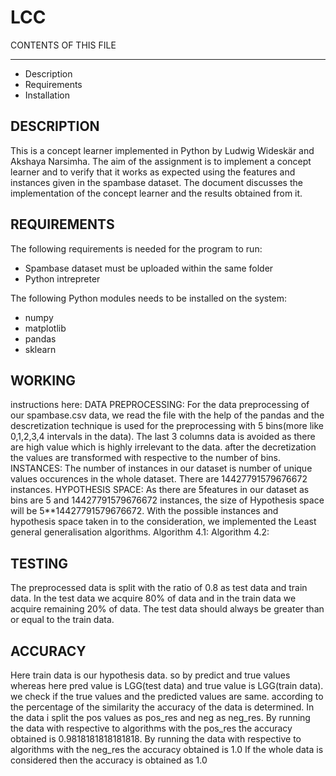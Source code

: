 # LCC
CONTENTS OF THIS FILE

---------------------

* Description
* Requirements
* Installation


DESCRIPTION
-----------
This is a concept learner implemented in Python by Ludwig Wideskär and Akshaya Narsimha.
The aim of the assignment is to implement a concept learner and to verify that it works as expected using the features 
and instances given in the spambase dataset. The document discusses the implementation of the concept 
learner and the results obtained from it.



REQUIREMENTS
------------

The following requirements is needed for the program to run:

* Spambase dataset must be uploaded within the same folder
* Python intrepreter

The following Python modules needs to be installed on the system:
* numpy
* matplotlib
* pandas
* sklearn


WORKING
------------

instructions here:
DATA PREPROCESSING: For the data preprocessing of our spambase.csv data, we read the file with the help of the pandas 
and the descretization technique is used for the preprocessing with 5 bins(more like 0,1,2,3,4 intervals in the data).
The last 3 columns data is avoided as there are high value which is highly irrelevant to the data. after the decretization
the values are transformed with respective to the number of bins. 
INSTANCES: The number of instances in our dataset is number of unique values occurences in the whole dataset. There are 
14427791579676672 instances. 
HYPOTHESIS SPACE: As there are 5features in our dataset as bins are 5 and 14427791579676672 instances, the size of
Hypothesis space will be 5**14427791579676672.
With the possible instances and hypothesis space taken in to the consideration, we implemented the Least general 
generalisation algorithms. 
Algorithm 4.1:
Algorithm 4.2:

TESTING 
------------
The preprocessed data is split with the ratio of 0.8 as test data and train data. In the test data we acquire 80% of data
and in the train data we acquire remaining 20% of data. The test data should always be greater than or equal to the train
data.


ACCURACY
------------
Here train data is our hypothesis data. so by predict and true values whereas here pred value is LGG(test data) and true 
value is LGG(train data). we check if the true values and the predicted values are same. according to the percentage of 
the similarity the accuracy of the data is determined. 
In the data i split the pos values as pos_res and neg as neg_res. By running the data with respective to algorithms with
the pos_res the accuracy obtained is 0.9818181818181818.
By running the data with respective to algorithms with the neg_res the accuracy obtained is 1.0
If the whole data is considered then the accuracy is obtained as 1.0
